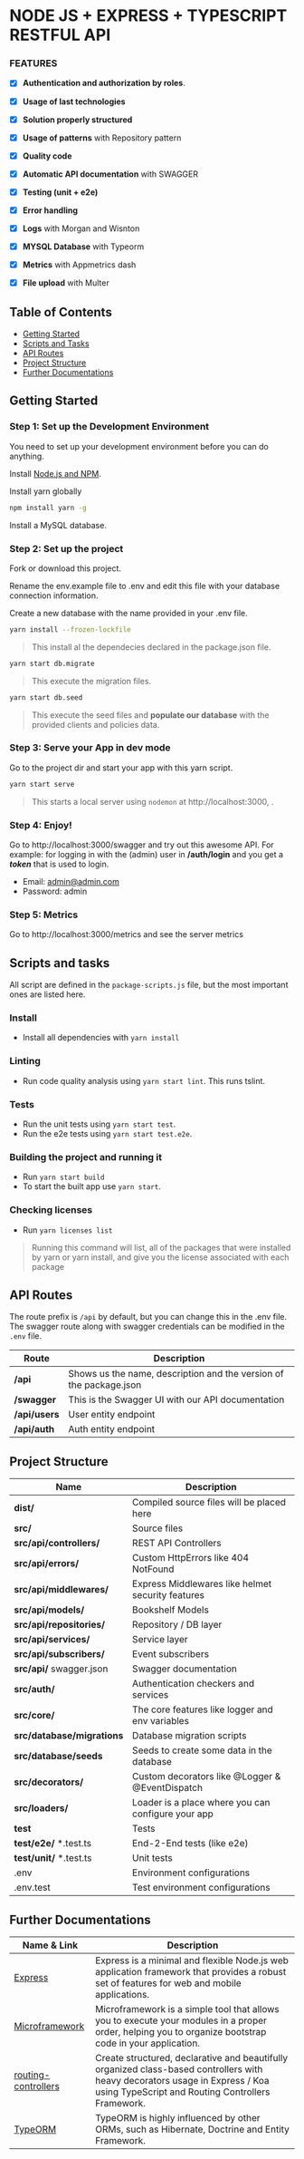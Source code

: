 # NODE JS + EXPRESS + TYPESCRIPT RESTFUL API

### FEATURES

- [x] **Authentication and authorization by roles**.
- [x] **Usage of last technologies**
- [x] **Solution properly structured**
- [x] **Usage of patterns** with Repository pattern
- [x] **Quality code**
- [x] **Automatic API documentation** with SWAGGER
- [x] **Testing (unit + e2e)**
- [x] **Error handling**
- [x] **Logs** with Morgan and Wisnton
- [x] **MYSQL Database** with Typeorm
- [x] **Metrics** with Appmetrics dash
- [x] **File upload** with Multer


## Table of Contents

- [Getting Started](#-getting-started)
- [Scripts and Tasks](#-scripts-and-tasks)
- [API Routes](#-api-routes)
- [Project Structure](#-project-structure)
- [Further Documentations](#-further-documentation)


## Getting Started

### Step 1: Set up the Development Environment

You need to set up your development environment before you can do anything.

Install [Node.js and NPM](https://nodejs.org/en/download/).

Install yarn globally

```bash
npm install yarn -g
```
Install a MySQL database.

### Step 2: Set up the project

Fork or download this project.

Rename the env.example file to .env and edit this file with your database connection information.

Create a new database with the name provided in your .env file.

```bash
yarn install --frozen-lockfile
```

> This install al the dependecies declared in the package.json file.

```bash
yarn start db.migrate
```

> This execute the migration files.

```bash
yarn start db.seed
```

> This execute the seed files and **populate our database** with the provided clients and policies data.


### Step 3: Serve your App in dev mode

Go to the project dir and start your app with this yarn script.

```bash
yarn start serve
```

> This starts a local server using `nodemon` at http://localhost:3000, .

### Step 4: Enjoy!

Go to http://localhost:3000/swagger and try out this awesome API.
For example: for logging in with the (admin) user in **/auth/login** and you get a ***token*** that is used to login.
- Email: admin@admin.com
- Password: admin

### Step 5: Metrics

Go to http://localhost:3000/metrics and see the server metrics


## Scripts and tasks

All script are defined in the `package-scripts.js` file, but the most important ones are listed here.

### Install

- Install all dependencies with `yarn install`

### Linting

- Run code quality analysis using `yarn start lint`. This runs tslint.

### Tests

- Run the unit tests using `yarn start test`.
- Run the e2e tests using `yarn start test.e2e`.

### Building the project and running it

- Run `yarn start build`
- To start the built app use `yarn start`.

### Checking licenses

- Run `yarn licenses list`
> Running this command will list, all of the packages that were installed by yarn or yarn install, and give you the license associated with each package

## API Routes

The route prefix is `/api` by default, but you can change this in the .env file.
The swagger route along with swagger credentials can be modified in the `.env` file.

| Route          | Description |
| -------------- | ----------- |
| **/api**       | Shows us the name, description and the version of the package.json |
| **/swagger**   | This is the Swagger UI with our API documentation |
| **/api/users** | User entity endpoint |
| **/api/auth**  | Auth entity endpoint |


## Project Structure

| Name                              | Description |
| --------------------------------- | ----------- |
| **dist/**                         | Compiled source files will be placed here |
| **src/**                          | Source files |
| **src/api/controllers/**          | REST API Controllers |
| **src/api/errors/**               | Custom HttpErrors like 404 NotFound |
| **src/api/middlewares/**          | Express Middlewares like helmet security features |
| **src/api/models/**               | Bookshelf Models |
| **src/api/repositories/**         | Repository / DB layer |
| **src/api/services/**             | Service layer |
| **src/api/subscribers/**          | Event subscribers |
| **src/api/** swagger.json         | Swagger documentation |
| **src/auth/**                     | Authentication checkers and services |
| **src/core/**                     | The core features like logger and env variables |
| **src/database/migrations**       | Database migration scripts |
| **src/database/seeds**            | Seeds to create some data in the database |
| **src/decorators/**               | Custom decorators like @Logger & @EventDispatch |
| **src/loaders/**                  | Loader is a place where you can configure your app |
| **test**                          | Tests |
| **test/e2e/** *.test.ts           | End-2-End tests (like e2e) |
| **test/unit/** *.test.ts          | Unit tests |
| .env                      | Environment configurations |
| .env.test                         | Test environment configurations |


## Further Documentations

| Name & Link                       | Description                       |
| --------------------------------- | --------------------------------- |
| [Express](https://expressjs.com/) | Express is a minimal and flexible Node.js web application framework that provides a robust set of features for web and mobile applications. |
| [Microframework](https://github.com/pleerock/microframework) | Microframework is a simple tool that allows you to execute your modules in a proper order, helping you to organize bootstrap code in your application. |
| [routing-controllers](https://github.com/pleerock/routing-controllers) | Create structured, declarative and beautifully organized class-based controllers with heavy decorators usage in Express / Koa using TypeScript and Routing Controllers Framework. |
| [TypeORM](http://typeorm.io/#/) | TypeORM is highly influenced by other ORMs, such as Hibernate, Doctrine and Entity Framework. |

